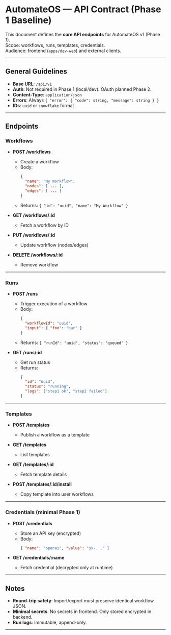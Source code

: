# AutomateOS — API Contract (Phase 1 Baseline)

This document defines the **core API endpoints** for AutomateOS v1 (Phase 1).  
Scope: workflows, runs, templates, credentials.  
Audience: frontend (`apps/dev-web`) and external clients.

---

## General Guidelines

- **Base URL**: `/api/v1`
- **Auth**: Not required in Phase 1 (local/dev). OAuth planned Phase 2.
- **Content-Type**: `application/json`
- **Errors**: Always `{ "error": { "code": string, "message": string } }`
- **IDs**: `uuid` or `snowflake` format

---

## Endpoints

### Workflows

- **POST /workflows**
  - Create a workflow
  - Body:
    ```json
    {
      "name": "My Workflow",
      "nodes": [ ... ],
      "edges": [ ... ]
    }
    ```
  - Returns: `{ "id": "uuid", "name": "My Workflow" }`

- **GET /workflows/:id**
  - Fetch a workflow by ID

- **PUT /workflows/:id**
  - Update workflow (nodes/edges)

- **DELETE /workflows/:id**
  - Remove workflow

---

### Runs

- **POST /runs**
  - Trigger execution of a workflow
  - Body:
    ```json
    {
      "workflowId": "uuid",
      "input": { "foo": "bar" }
    }
    ```
  - Returns: `{ "runId": "uuid", "status": "queued" }`

- **GET /runs/:id**
  - Get run status
  - Returns:
    ```json
    {
      "id": "uuid",
      "status": "running",
      "logs": ["step1 ok", "step2 failed"]
    }
    ```

---

### Templates

- **POST /templates**
  - Publish a workflow as a template

- **GET /templates**
  - List templates

- **GET /templates/:id**
  - Fetch template details

- **POST /templates/:id/install**
  - Copy template into user workflows

---

### Credentials (minimal Phase 1)

- **POST /credentials**
  - Store an API key (encrypted)
  - Body:
    ```json
    { "name": "openai", "value": "sk-..." }
    ```

- **GET /credentials/:name**
  - Fetch credential (decrypted only at runtime)

---

## Notes

- **Round-trip safety**: Import/export must preserve identical workflow JSON.
- **Minimal secrets**: No secrets in frontend. Only stored encrypted in backend.
- **Run logs**: Immutable, append-only.

---
